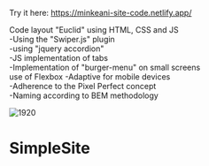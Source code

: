 Try it here: https://minkeani-site-code.netlify.app/

Code layout "Euclid" using HTML, CSS and JS  
-Using the "Swiper.js" plugin  
-using "jquery accordion"  
-JS implementation of tabs  
-Implementation of "burger-menu" on small screens  
use of Flexbox
-Adaptive for mobile devices  
-Adherence to the Pixel Perfect concept  
-Naming according to BEM methodology  

![1920](https://user-images.githubusercontent.com/78946975/136273851-171141b4-c2ee-4600-b3e8-93c5e109b577.png)
# SimpleSite
